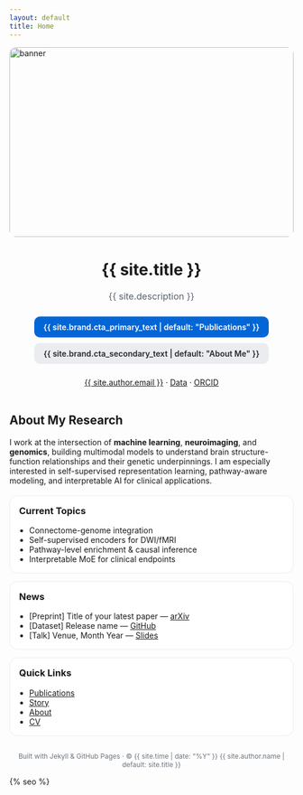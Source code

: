 ```yaml
---
layout: default
title: Home
---
```


<!-- 顶部横幅图（可选），直接丢一张图到 /assets/ 并替换文件名 -->
<div style="max-width:960px; margin:0 auto;">
  <div style="position:relative; width:100%; aspect-ratio:3/2; overflow:hidden; border-radius:12px;">
    <img src="{{ '/assets/banner.jpg' | relative_url }}"
         alt="banner"
         style="position:absolute; inset:0; width:100%; height:100%; object-fit:cover;">
  </div>
</div>

<!-- ===== Hero Section（带头像与按钮） ===== -->
<div style="display:flex; flex-direction:column; align-items:center; gap:14px; text-align:center; margin: 32px 0;">
<!--   <img src="{{ site.brand.hero_image | default: '/assets/avatar.jpg' }}"
       alt="profile"
       style="width:120px;height:120px;border-radius:50%;object-fit:cover;box-shadow:0 10px 30px rgba(0,0,0,0.15);" /> -->

  <h1 style="margin:10px 0 6px 0; font-size:28px; line-height:1.2;">
    {{ site.title }}
  </h1>

  <p style="margin:0; color:#586069; font-size:16px;">
    {{ site.description }}
  </p>

  <div style="display:flex; gap:10px; margin-top:12px; flex-wrap:wrap; justify-content:center;">
    <a href="https://scholar.google.com/citations?user=4xW30NMAAAAJ" 
       style="padding:10px 16px; border-radius:10px; text-decoration:none; background:#0366d6; color:white; font-weight:600;">
      {{ site.brand.cta_primary_text | default: "Publications" }}
    </a>
    <a href="{{ site.brand.cta_secondary_link | default: '/about/' }}" 
       style="padding:10px 16px; border-radius:10px; text-decoration:none; background:#eaecef; color:#24292e; font-weight:600;">
      {{ site.brand.cta_secondary_text | default: "About Me" }}
    </a>
  </div>

  <!-- 社交/外链（按需增减） -->
  <p style="margin-top:10px; font-size:14px;">
    <a href="mailto:{{ site.author.email }}">{{ site.author.email }}</a> ·
    <a href="https://huggingface.co/IanL10/datasets">Data</a> ·
    <a href="https://orcid.org/0009-0009-5646-326X">ORCID</a>
  </p>
</div>

<!-- ===== Intro ===== -->
<div style="max-width:900px;margin:0 auto;">
  <h2>About My Research</h2>
  <p>
    I work at the intersection of <strong>machine learning</strong>, <strong>neuroimaging</strong>, and <strong>genomics</strong>, 
    building multimodal models to understand brain structure-function relationships and their genetic underpinnings. 
    I am especially interested in self-supervised representation learning, pathway-aware modeling, and interpretable AI for clinical applications.
  </p>

  <!-- ===== Cards: Research Topics / News ===== -->
  <div style="display:grid; grid-template-columns:repeat(auto-fit,minmax(260px,1fr)); gap:14px; margin-top:18px;">
    <div style="background:#ffffff;border:1px solid #eaecef;border-radius:14px;padding:16px;">
      <h3 style="margin-top:0;">Current Topics</h3>
      <ul style="margin:0; padding-left:18px;">
        <li>Connectome-genome integration</li>
        <li>Self-supervised encoders for DWI/fMRI</li>
        <li>Pathway-level enrichment & causal inference</li>
        <li>Interpretable MoE for clinical endpoints</li>
      </ul>
    </div>
    <div style="background:#ffffff;border:1px solid #eaecef;border-radius:14px;padding:16px;">
      <h3 style="margin-top:0;">News</h3>
      <ul style="margin:0; padding-left:18px;">
        <li>[Preprint] Title of your latest paper — <a href="#">arXiv</a></li>
        <li>[Dataset] Release name — <a href="#">GitHub</a></li>
        <li>[Talk] Venue, Month Year — <a href="#">Slides</a></li>
      </ul>
    </div>
    <div style="background:#ffffff;border:1px solid #eaecef;border-radius:14px;padding:16px;">
      <h3 style="margin-top:0;">Quick Links</h3>
      <ul style="margin:0; padding-left:18px;">
        <li><a href="https://scholar.google.com/citations?user=4xW30NMAAAAJ">Publications</a></li>
        <li><a href="/story.md/">Story</a></li>
        <li><a href="/about.md">About</a></li>
        <li><a href="/cv.md">CV</a></li>
      </ul>
    </div>
  </div>
</div>

<!-- ===== Footer small note ===== -->
<p style="text-align:center; color:#6a737d; font-size:12px; margin-top:28px;">
  Built with Jekyll & GitHub Pages · © {{ site.time | date: "%Y" }} {{ site.author.name | default: site.title }}
</p>

{% seo %}

